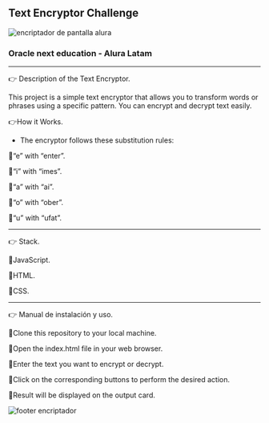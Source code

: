 ## Text Encryptor Challenge

![encriptador de pantalla alura](https://github.com/user-attachments/assets/b30872fb-39a7-48e2-8a4e-c38869ced3a3)

### Oracle next education - Alura Latam

* * * * * * * * * * * * * * * * * * * * * * * * * * * * * * * * * * * * * * * * * * * * * * * * * * * 
:point_right: Description of the Text Encryptor.

This project is a simple text encryptor that allows you to transform words or phrases using a specific pattern. You can encrypt and decrypt text easily.

:point_right:How it Works.

- The encryptor follows these substitution rules:

:small_orange_diamond:“e” with “enter”.

:small_orange_diamond:“i” with “imes”.

:small_orange_diamond:“a” with “ai”.

:small_orange_diamond:“o” with “ober”.

:small_orange_diamond:“u” with “ufat”.

* * * * * * * * * * * * * * * * * * * * * * * * * * * * * * * * * * * * * * * * * * * * * * * * * * * 

:point_right: Stack.

:small_orange_diamond:JavaScript.

:small_orange_diamond:HTML.

:small_orange_diamond:CSS.

* * * * * * * * * * * * * * * * * * * * * * * * * * * * * * * * * * * * * * * * * * * * * * * * * * * 

:point_right: Manual de instalación y uso.

:small_orange_diamond:Clone this repository to your local machine.

:small_orange_diamond:Open the index.html file in your web browser.

:small_orange_diamond:Enter the text you want to encrypt or decrypt.

:small_orange_diamond:Click on the corresponding buttons to perform the desired action.

:small_orange_diamond:Result will be displayed on the output card.



![footer encriptador](https://github.com/user-attachments/assets/5babf13a-1404-48be-9d64-dcfd83c52c8f)
